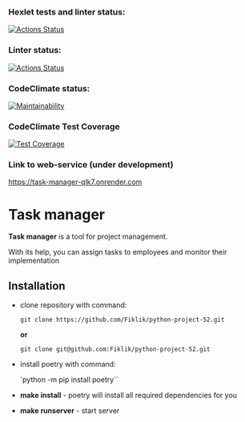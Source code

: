 ### Hexlet tests and linter status:
[![Actions Status](https://github.com/Fiklik/python-project-52/actions/workflows/hexlet-check.yml/badge.svg)](https://github.com/Fiklik/python-project-52/actions)

### Linter status:
[![Actions Status](https://github.com/Fiklik/python-project-52/actions/workflows/linter-check.yml/badge.svg)](https://github.com/Fiklik/python-project-52/actions)

### CodeClimate status:
[![Maintainability](https://api.codeclimate.com/v1/badges/571269021d84a1cddddd/maintainability)](https://codeclimate.com/github/Fiklik/python-project-52/maintainability)

### CodeClimate Test Coverage
[![Test Coverage](https://api.codeclimate.com/v1/badges/571269021d84a1cddddd/test_coverage)](https://codeclimate.com/github/Fiklik/python-project-52/test_coverage)

### Link to web-service (under development)
https://task-manager-qlk7.onrender.com

# Task manager
**Task manager** is a tool for project management. 

With its help, you can assign tasks to employees and monitor their implementation

## Installation
- clone repository with command:

    `git clone https://github.com/Fiklik/python-project-52.git`

    **or**

    `git clone git@github.com:Fiklik/python-project-52.git`

- install poetry with command:

    `python -m pip install poetry``

- **make install** - poetry will install all required dependencies for you
- **make runserver** - start server